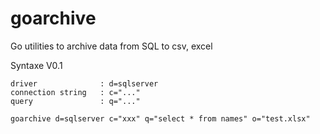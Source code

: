 # goarchive
Go utilities to archive data from SQL to csv, excel

Syntaxe V0.1

```
driver              : d=sqlserver
connection string   : c="..."
query               : q="..."

goarchive d=sqlserver c="xxx" q="select * from names" o="test.xlsx"
```
